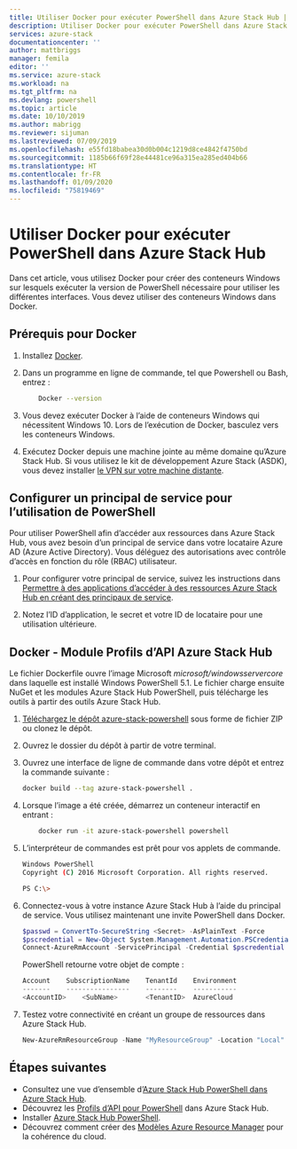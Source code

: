 ```yaml
---
title: Utiliser Docker pour exécuter PowerShell dans Azure Stack Hub | Microsoft Docs
description: Utiliser Docker pour exécuter PowerShell dans Azure Stack Hub
services: azure-stack
documentationcenter: ''
author: mattbriggs
manager: femila
editor: ''
ms.service: azure-stack
ms.workload: na
ms.tgt_pltfrm: na
ms.devlang: powershell
ms.topic: article
ms.date: 10/10/2019
ms.author: mabrigg
ms.reviewer: sijuman
ms.lastreviewed: 07/09/2019
ms.openlocfilehash: e55fd18babea30d0b004c1219d8ce4842f4750bd
ms.sourcegitcommit: 1185b66f69f28e44481ce96a315ea285ed404b66
ms.translationtype: HT
ms.contentlocale: fr-FR
ms.lasthandoff: 01/09/2020
ms.locfileid: "75819469"
---
```

# <a name="use-docker-to-run-powershell-in-azure-stack-hub"></a>Utiliser Docker pour exécuter PowerShell dans Azure Stack Hub

Dans cet article, vous utilisez Docker pour créer des conteneurs Windows sur lesquels exécuter la version de PowerShell nécessaire pour utiliser les différentes interfaces. Vous devez utiliser des conteneurs Windows dans Docker.

## <a name="docker-prerequisites"></a>Prérequis pour Docker

1. Installez [Docker](https://docs.docker.com/install/).

1. Dans un programme en ligne de commande, tel que Powershell ou Bash, entrez :

    ```bash
        Docker --version
    ```

1. Vous devez exécuter Docker à l’aide de conteneurs Windows qui nécessitent Windows 10. Lors de l’exécution de Docker, basculez vers les conteneurs Windows.

1. Exécutez Docker depuis une machine jointe au même domaine qu’Azure Stack Hub. Si vous utilisez le kit de développement Azure Stack (ASDK), vous devez installer [le VPN sur votre machine distante](azure-stack-connect-azure-stack.md#connect-to-azure-stack-hub-with-vpn).

## <a name="set-up-a-service-principal-for-using-powershell"></a>Configurer un principal de service pour l’utilisation de PowerShell

Pour utiliser PowerShell afin d’accéder aux ressources dans Azure Stack Hub, vous avez besoin d’un principal de service dans votre locataire Azure AD (Azure Active Directory). Vous déléguez des autorisations avec contrôle d’accès en fonction du rôle (RBAC) utilisateur.

1. Pour configurer votre principal de service, suivez les instructions dans [Permettre à des applications d’accéder à des ressources Azure Stack Hub en créant des principaux de service](azure-stack-create-service-principals.md).

2. Notez l’ID d’application, le secret et votre ID de locataire pour une utilisation ultérieure.

## <a name="docker---azure-stack-hub-api-profiles-module"></a>Docker - Module Profils d’API Azure Stack Hub

Le fichier Dockerfile ouvre l’image Microsoft *microsoft/windowsservercore* dans laquelle est installé Windows PowerShell 5.1. Le fichier charge ensuite NuGet et les modules Azure Stack Hub PowerShell, puis télécharge les outils à partir des outils Azure Stack Hub.

1. [Téléchargez le dépôt azure-stack-powershell](https://github.com/mattbriggs/azure-stack-powershell) sous forme de fichier ZIP ou clonez le dépôt.

2. Ouvrez le dossier du dépôt à partir de votre terminal.

3. Ouvrez une interface de ligne de commande dans votre dépôt et entrez la commande suivante :

    ```bash  
    docker build --tag azure-stack-powershell .
    ```

4. Lorsque l’image a été créée, démarrez un conteneur interactif en entrant :

    ```bash  
        docker run -it azure-stack-powershell powershell
    ```

5. L’interpréteur de commandes est prêt pour vos applets de commande.

    ```bash
    Windows PowerShell
    Copyright (C) 2016 Microsoft Corporation. All rights reserved.

    PS C:\>
    ```

6. Connectez-vous à votre instance Azure Stack Hub à l’aide du principal de service. Vous utilisez maintenant une invite PowerShell dans Docker. 

    ```powershell
    $passwd = ConvertTo-SecureString <Secret> -AsPlainText -Force
    $pscredential = New-Object System.Management.Automation.PSCredential('<ApplicationID>', $passwd)
    Connect-AzureRmAccount -ServicePrincipal -Credential $pscredential -TenantId <TenantID>
    ```

   PowerShell retourne votre objet de compte :

    ```powershell  
    Account    SubscriptionName    TenantId    Environment
    -------    ----------------    --------    -----------
    <AccountID>    <SubName>       <TenantID>  AzureCloud
    ```

7. Testez votre connectivité en créant un groupe de ressources dans Azure Stack Hub.

    ```powershell  
    New-AzureRmResourceGroup -Name "MyResourceGroup" -Location "Local"
    ```

## <a name="next-steps"></a>Étapes suivantes

-  Consultez une vue d’ensemble d’[Azure Stack Hub PowerShell dans Azure Stack Hub](azure-stack-powershell-overview.md).
- Découvrez les [Profils d’API pour PowerShell](azure-stack-version-profiles.md) dans Azure Stack Hub.
- Installer [Azure Stack Hub PowerShell](../operator/azure-stack-powershell-install.md).
- Découvrez comment créer des [Modèles Azure Resource Manager](azure-stack-develop-templates.md) pour la cohérence du cloud.
